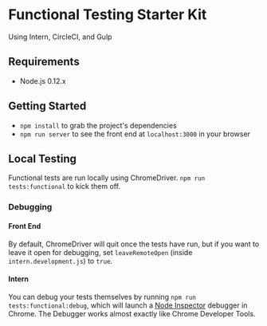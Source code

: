 # Functional Testing Starter Kit
Using Intern, CircleCI, and Gulp

## Requirements

- Node.js 0.12.x

## Getting Started

- `npm install` to grab the project's dependencies
- `npm run server` to see the front end at `localhost:3000` in your browser

## Local Testing

Functional tests are run locally using ChromeDriver. `npm run tests:functional` to kick them off.

### Debugging

#### Front End

By default, ChromeDriver will quit once the tests have run, but if you want to leave it open for debugging, set `leaveRemoteOpen` (inside `intern.development.js`) to `true`.

#### Intern

You can debug your tests themselves by running `npm run tests:functional:debug`, which will launch a [Node Inspector](https://github.com/node-inspector/node-inspector) debugger in Chrome. The Debugger works almost exactly like Chrome Developer Tools.